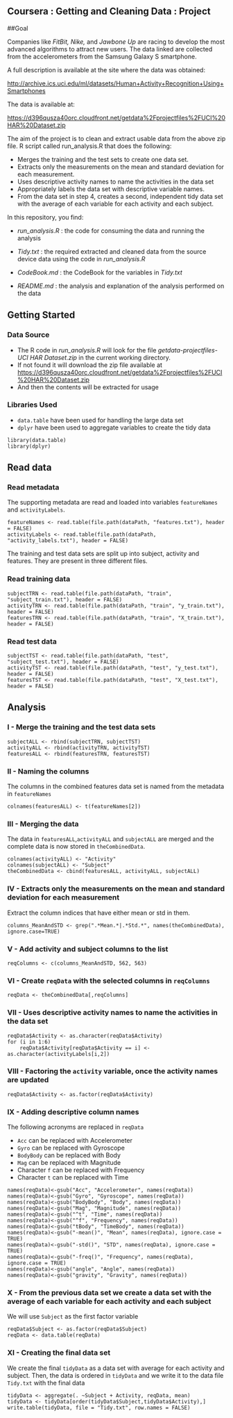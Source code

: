 Coursera : Getting and Cleaning Data : Project
---------------------------------------------------------------

##Goal

Companies like *FitBit, Nike,* and *Jawbone Up* are racing to develop the most advanced algorithms to attract new users. The data linked are collected from the accelerometers from the Samsung Galaxy S smartphone. 

A full description is available at the site where the data was obtained:  

<http://archive.ics.uci.edu/ml/datasets/Human+Activity+Recognition+Using+Smartphones>

The data is available at:

<https://d396qusza40orc.cloudfront.net/getdata%2Fprojectfiles%2FUCI%20HAR%20Dataset.zip>

The aim of the project is to clean and extract usable data from the above zip file. R script called run_analysis.R that does the following:
- Merges the training and the test sets to create one data set.
- Extracts only the measurements on the mean and standard deviation for each measurement. 
- Uses descriptive activity names to name the activities in the data set
- Appropriately labels the data set with descriptive variable names. 
- From the data set in step 4, creates a second, independent tidy data set with the average of each variable for each activity and each subject.

In this repository, you find:

- *run_analysis.R* : the code for consuming the data and running the analysis

- *Tidy.txt* : the required extracted and cleaned data from the source device data using the code in *run_analysis.R*

- *CodeBook.md* : the CodeBook for the variables in *Tidy.txt*

- *README.md* : the analysis and explanation of the analysis performed on the data


## Getting Started

### Data Source
- The R code in *run_analysis.R* will look for the file *getdata-projectfiles-UCI HAR Dataset.zip* in the current working directory.
- If not found it will download the zip file available at <https://d396qusza40orc.cloudfront.net/getdata%2Fprojectfiles%2FUCI%20HAR%20Dataset.zip>
- And then the contents will be extracted for usage

### Libraries Used

- `data.table` have been used for handling the large data set
- `dplyr` have been used to aggregate variables to create the tidy data

```{r, message=FALSE}
library(data.table)
library(dplyr)
```


## Read data

### Read metadata

The supporting metadata are read and loaded into variables `featureNames` and `activityLabels`.
```{r}
featureNames <- read.table(file.path(dataPath, "features.txt"), header = FALSE)
activityLabels <- read.table(file.path(dataPath, "activity_labels.txt"), header = FALSE)
```

The training and test data sets are split up into subject, activity and features. They are present in three different files. 

### Read training data
```{r}
subjectTRN <- read.table(file.path(dataPath, "train", "subject_train.txt"), header = FALSE)
activityTRN <- read.table(file.path(dataPath, "train", "y_train.txt"), header = FALSE)
featuresTRN <- read.table(file.path(dataPath, "train", "X_train.txt"), header = FALSE)
```

### Read test data
```{r}
subjectTST <- read.table(file.path(dataPath, "test", "subject_test.txt"), header = FALSE)
activityTST <- read.table(file.path(dataPath, "test", "y_test.txt"), header = FALSE)
featuresTST <- read.table(file.path(dataPath, "test", "X_test.txt"), header = FALSE)
```


## Analysis 

### I - Merge the training and the test data sets
```{r}
subjectALL <- rbind(subjectTRN, subjectTST)
activityALL <- rbind(activityTRN, activityTST)
featuresALL <- rbind(featuresTRN, featuresTST)
```

### II - Naming the columns
The columns in the combined features data set is named from the metadata in `featureNames`
```{r}
colnames(featuresALL) <- t(featureNames[2])
```

### III - Merging the data
The data in `featuresALL`,`activityALL` and `subjectALL` are merged and the complete data is now stored in `theCombinedData`.
```{r}
colnames(activityALL) <- "Activity"
colnames(subjectALL) <- "Subject"
theCombinedData <- cbind(featuresALL, activityALL, subjectALL)
```

### IV - Extracts only the measurements on the mean and standard deviation for each measurement
Extract the column indices that have either mean or std in them.
```{r}
columns_MeanAndSTD <- grep(".*Mean.*|.*Std.*", names(theCombinedData), ignore.case=TRUE)
```

### V - Add activity and subject columns to the list 
```{r}
reqColumns <- c(columns_MeanAndSTD, 562, 563)
```

### VI - Create `reqData` with the selected columns in `reqColumns` 
```{r}
reqData <- theCombinedData[,reqColumns]
```

### VII - Uses descriptive activity names to name the activities in the data set
```{r}
reqData$Activity <- as.character(reqData$Activity)
for (i in 1:6)
    reqData$Activity[reqData$Activity == i] <- as.character(activityLabels[i,2])
```

### VIII - Factoring the `activity` variable, once the activity names are updated
```{r}
reqData$Activity <- as.factor(reqData$Activity)
```

### IX - Adding descriptive column names 
The following acronyms are replaced in `reqData`
- `Acc` can be replaced with Accelerometer
- `Gyro` can be replaced with Gyroscope
- `BodyBody` can be replaced with Body
- `Mag` can be replaced with Magnitude
- Character `f` can be replaced with Frequency
- Character `t` can be replaced with Time

```{r}
names(reqData)<-gsub("Acc", "Accelerometer", names(reqData))
names(reqData)<-gsub("Gyro", "Gyroscope", names(reqData))
names(reqData)<-gsub("BodyBody", "Body", names(reqData))
names(reqData)<-gsub("Mag", "Magnitude", names(reqData))
names(reqData)<-gsub("^t", "Time", names(reqData))
names(reqData)<-gsub("^f", "Frequency", names(reqData))
names(reqData)<-gsub("tBody", "TimeBody", names(reqData))
names(reqData)<-gsub("-mean()", "Mean", names(reqData), ignore.case = TRUE)
names(reqData)<-gsub("-std()", "STD", names(reqData), ignore.case = TRUE)
names(reqData)<-gsub("-freq()", "Frequency", names(reqData), ignore.case = TRUE)
names(reqData)<-gsub("angle", "Angle", names(reqData))
names(reqData)<-gsub("gravity", "Gravity", names(reqData))
```

### X - From the previous data set we create a data set with the average of each variable for each activity and each subject
We will use `Subject` as the first factor variable
```{r}
reqData$Subject <- as.factor(reqData$Subject)
reqData <- data.table(reqData)
```

### XI - Creating the final data set
We create the final `tidyData` as a data set with average for each activity and subject. Then, the data is ordered in `tidyData` and we write it to the data file `Tidy.txt` with the final data
```{r}
tidyData <- aggregate(. ~Subject + Activity, reqData, mean)
tidyData <- tidyData[order(tidyData$Subject,tidyData$Activity),]
write.table(tidyData, file = "Tidy.txt", row.names = FALSE)
```
